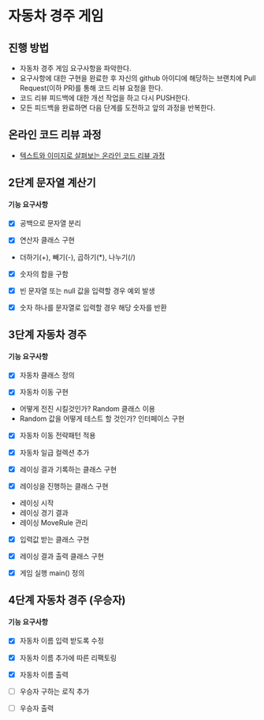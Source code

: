 # 자동차 경주 게임
## 진행 방법
* 자동차 경주 게임 요구사항을 파악한다.
* 요구사항에 대한 구현을 완료한 후 자신의 github 아이디에 해당하는 브랜치에 Pull Request(이하 PR)를 통해 코드 리뷰 요청을 한다.
* 코드 리뷰 피드백에 대한 개선 작업을 하고 다시 PUSH한다.
* 모든 피드백을 완료하면 다음 단계를 도전하고 앞의 과정을 반복한다.

## 온라인 코드 리뷰 과정
* [텍스트와 이미지로 살펴보는 온라인 코드 리뷰 과정](https://github.com/next-step/nextstep-docs/tree/master/codereview)


## 2단계 문자열 계산기
#### 기능 요구사항

- [X] 공백으로 문자열 분리

- [X] 연산자 클래스 구현 
* 더하기(+), 빼기(-), 곱하기(*), 나누기(/)

- [X] 숫자의 합을 구함

- [X] 빈 문자열 또는 null 값을 입력할 경우 예외 발생
- [X] 숫자 하나를 문자열로 입력할 경우 해당 숫자를 반환


## 3단계 자동차 경주
#### 기능 요구사항

- [X] 자동차 클래스 정의

- [X] 자동차 이동 구현
* 어떻게 전진 시킬것인가? Random 클래스 이용
* Random 값을 어떻게 테스트 할 것인가? 인터페이스 구현

- [X] 자동차 이동 전략패턴 적용

- [X] 자동차 일급 컬렉션 추가

- [X] 레이싱 결과 기록하는 클래스 구현

- [X] 레이싱을 진행하는 클래스 구현
* 레이싱 시작
* 레이싱 경기 결과
* 레이싱 MoveRule 관리

- [X] 입력값 받는 클래스 구현

- [X] 레이싱 결과 출력 클래스 구현

- [X] 게임 실행 main() 정의


## 4단계 자동차 경주 (우승자)
#### 기능 요구사항

- [X] 자동차 이름 입력 받도록 수정

- [X] 자동차 이름 추가에 따른 리팩토링

- [X] 자동차 이름 출력

- [ ] 우승자 구하는 로직 추가

- [ ] 우승자 출력